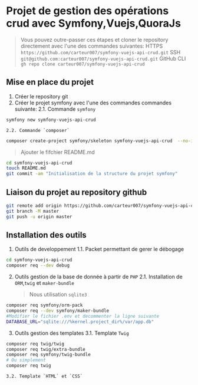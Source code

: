 # Projet de gestion des opérations crud avec Symfony,Vuejs,QuoraJs

> Vous pouvez outre-passer ces étapes et cloner le repository directement avec l'une des commandes suivantes:
> HTTPS `https://github.com/carteur007/symfony-vuejs-api-crud.git`
> SSH `git@github.com:carteur007/symfony-vuejs-api-crud.git`
> GitHub CLI `gh repo clone carteur007/symfony-vuejs-api-crud`

## Mise en place du projet

1. Créer le repository git
2. Créer le projet symfony avec l'une des commandes commandes suivante:
   2.1. Commande `symfony`

```sh
symfony new symfony-vuejs-api-crud
```

    2.2. Commande `composer`

```sh
composer create-project symfony/skeleton symfony-vuejs-api-crud  --no-interaction
```

> Ajouter le fifchier README.md

```sh
cd symfony-vuejs-api-crud
touch README.md
git commit -am "Initialisation de la structure du projet symfony"
```

## Liaison du projet au repository github

```sh
git remote add origin https://github.com/carteur007/symfony-vuejs-api-crud.git
git branch -M master
git push -u origin master
```

## Installation des outils

1. Outils de developpement
   1.1. Packet permettant de gerer le débogage

```sh
cd symfony-vuejs-api-crud
composer req --dev debug
```

2. Outils gestion de la base de donnée à partir de `PHP`
   2.1. Installation de `ORM`,`twig` et `maker-bundle`

    > Nous utilisation `sqlite3`

```sh
composer req symfony/orm-pack
composer req --dev symfony/maker-bundle
#Modifier le fichier .env et decommenter la ligne suivante
DATABASE_URL="sqlite:///%kernel.project_dir%/var/app.db"
```

3. Outils gestion des templates
   3.1. Template `Twig`

```sh
composer req twig/twig
composer req twig/extra-bundle
composer req symfony/twig-bundle
# Ou simplement
composer req twig
```

    3.2. Template `HTML` et `CSS`
